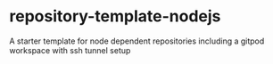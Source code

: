 # repository-template-nodejs
A starter template for node dependent repositories including a gitpod workspace with ssh tunnel setup

